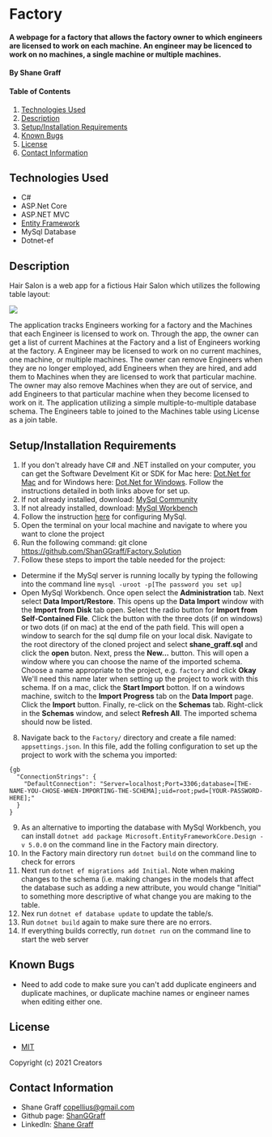 # Factory

#### A webpage for a factory that allows the factory owner to which engineers are licensed to work on each machine. An engineer may be licenced to work on no machines, a single machine or multiple machines.

#### **By Shane Graff**

#### Table of Contents

1. [Technologies Used](#technologies)
2. [Description](#description)
3. [Setup/Installation Requirements](#setup)
4. [Known Bugs](#bugs)
5. [License](#license)
6. [Contact Information](#contact)

## Technologies Used <a id="technologies"></a>

* C#
* ASP.Net Core
* ASP.NET MVC
* [Entity Framework](https://docs.microsoft.com/en-us/aspnet/entity-framework)
* MySql Database
* Dotnet-ef

## Description <a id="description"></a>
Hair Salon is a web app for a fictious Hair Salon which utilizes the following table layout:

![](HairSalon/wwwroot/img/HairSalonSchema.jpg)

The application tracks Engineers working for a factory and the Machines that each Engineer is licensed to work on. Through the app, the owner can get a list of current Machines at the Factory and a list of Engineers working at the factory. A Engineer may be licensed to work on no current machines, one machine, or multiple machines. The owner can remove Engineers when they are no longer employed, add Engineers when they are hired, and add them to Machines when they are licensed to work that particular machine. The owner may also remove Machines when they are out of service, and add Engineers to that particular machine when they become licensed to work on it. The application utilizing a simple multiple-to-multiple database schema. The Engineers table to joined to the Machines table using License as a join table.

## Setup/Installation Requirements <a id="setup"></a>

1. If you don't already have C# and .NET installed on your computer, you can get the Software Develment Kit or SDK for Mac here: [Dot.Net for Mac](https://dotnet.microsoft.com/download/dotnet/thank-you/sdk-5.0.100-macos-x64-installer) and for Windows here: [Dot.Net for Windows](https://dotnet.microsoft.com/download/dotnet/thank-you/sdk-5.0). Follow the instructions detailed in both links above for set up.
2. If not already installed, download: [MySql Community](https://dev.mysql.com/downloads/mysql/)
3. If not already installed, download: [MySql Workbench](https://www.mysql.com/products/workbench/)
4. Follow the instruction [here](https://www.learnhowtoprogram.com/c-and-net-part-time-c-and-react-track/getting-started-with-c/installing-and-configuring-mysql) for configuring MySql. 
5. Open the terminal on your local machine and navigate to where you want to clone the project
6. Run the following command: git clone https://github.com/ShanGGraff/Factory.Solution
7. Follow these steps to import the table needed for the project:
* Determine if the MySql server is running locally by typing the following into the command line ```mysql -uroot -p[The password you set up]```
* Open MySql Workbench. Once open select the __Administration__ tab. Next select __Data Import/Restore__. This opens up the __Data Import__ window with the __Import from Disk__ tab open. Select the radio button for __Import from Self-Contained File__. Click the button with the three dots (if on windows) or two dots (if on mac) at the end of the path field. This will open a window to search for the sql dump file on your local disk. Navigate to the root directory of the cloned project and select __shane_graff.sql__ and click the __open__ buton. Next, press the __New...__ button. This will open a window where you can choose the name of the imported schema. Choose a name appropriate to the project, e.g. ```factory``` and click __Okay__ We'll need this name later when setting up the project to work with this schema. If on a mac, click the __Start Import__ botton. If on a windows machine, switch to the __Import Progress__ tab on the __Data Import__ page. Click the __Import__ button. Finally, re-click on the __Schemas__ tab. Right-click in the __Schemas__ window, and select __Refresh All__. The imported schema should now be listed.
8. Navigate back to the ```Factory/``` directory and create a file named: ```appsettings.json```. In this file, add the folling configuration to set up the project to work with the schema you imported: 
```
{gb
  "ConnectionStrings": {
    "DefaultConnection": "Server=localhost;Port=3306;database=[THE-NAME-YOU-CHOSE-WHEN-IMPORTING-THE-SCHEMA];uid=root;pwd=[YOUR-PASSWORD-HERE];"
  }
}
```
9. As an alternative to importing the database with MySql Workbench, you can install ```dotnet add package Microsoft.EntityFrameworkCore.Design -v 5.0.0``` on the command line in the Factory main directory. 
10. In the Factory main directory run ```dotnet build``` on the command line to check for errors
11. Next run ```dotnet ef migrations add Initial```. Note when making changes to the schema (i.e. making changes in the models that affect the database such as adding a new attribute, you would change "Initial" to something more descriptive of what change you are making to the table.
12. Nex run ```dotnet ef database update``` to update the table/s.
13. Run ```dotnet build``` again to make sure there are no errors.
14. If everything builds correctly, run ```dotnet run``` on the command line to start the web server

## Known Bugs <a id="bugs"></a>
* Need to add code to make sure you can't add duplicate engineers and duplicate machines, or duplicate machine names or engineer names when editing either one.

## License
* [MIT](https://choosealicense.com/licenses/mit/)

Copyright (c) 2021 Creators 

## Contact Information <a id="contact"></a>

* Shane Graff <copellius@gmail.com>
* Github page: [ShanGGraff](https://github.com/ShanGGraff)
* LinkedIn: [Shane Graff](https://www.linkedin.com/in/shanegraff)
